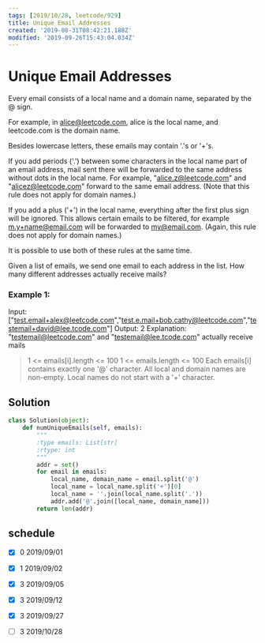 ```yaml
---
tags: [2019/10/28, leetcode/929]
title: Unique Email Addresses
created: '2019-08-31T08:42:21.188Z'
modified: '2019-09-26T15:43:04.034Z'
---
```


# Unique Email Addresses

Every email consists of a local name and a domain name, separated by the @ sign.

For example, in alice@leetcode.com, alice is the local name, and leetcode.com is the domain name.

Besides lowercase letters, these emails may contain '.'s or '+'s.

If you add periods ('.') between some characters in the local name part of an email address, mail sent there will be forwarded to the same address without dots in the local name.  For example, "alice.z@leetcode.com" and "alicez@leetcode.com" forward to the same email address.  (Note that this rule does not apply for domain names.)

If you add a plus ('+') in the local name, everything after the first plus sign will be ignored. This allows certain emails to be filtered, for example m.y+name@email.com will be forwarded to my@email.com.  (Again, this rule does not apply for domain names.)

It is possible to use both of these rules at the same time.

Given a list of emails, we send one email to each address in the list.  How many different addresses actually receive mails?


### Example 1:

Input: ["test.email+alex@leetcode.com","test.e.mail+bob.cathy@leetcode.com","testemail+david@lee.tcode.com"]
Output: 2
Explanation: "testemail@leetcode.com" and "testemail@lee.tcode.com" actually receive mails


> 1 <= emails[i].length <= 100
> 1 <= emails.length <= 100
> Each emails[i] contains exactly one '@' character.
> All local and domain names are non-empty.
> Local names do not start with a '+' character.

## Solution

```python
class Solution(object):
    def numUniqueEmails(self, emails):
        """
        :type emails: List[str]
        :rtype: int
        """
        addr = set()
        for email in emails:
            local_name, domain_name = email.split('@')
            local_name = local_name.split('+')[0]
            local_name = ''.join(local_name.split('.'))
            addr.add('@'.join([local_name, domain_name]))
        return len(addr)
```

## schedule

* [x] 0 2019/09/01
* [x] 1 2019/09/02
* [x] 3 2019/09/05
* [x] 3 2019/09/12
* [x] 3 2019/09/27
* [ ] 3 2019/10/28

